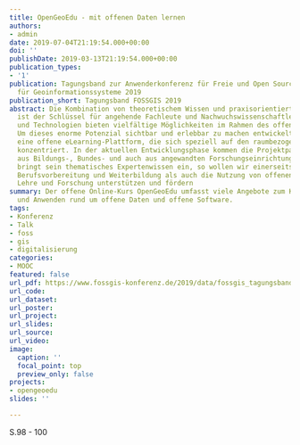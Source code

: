 ```yaml
---
title: OpenGeoEdu - mit offenen Daten lernen
authors:
- admin
date: 2019-07-04T21:19:54.000+00:00
doi: ''
publishDate: 2019-03-13T21:19:54.000+00:00
publication_types:
- '1'
publication: Tagungsband zur Anwenderkonferenz für Freie und Open Source Software
  für Geoinformationssysteme 2019
publication_short: Tagungsband FOSSGIS 2019
abstract: Die Kombination von theoretischem Wissen und praxisorientierter Ausbildung
  ist der Schlüssel für angehende Fachleute und Nachwuchswissenschaftler. Offene Daten
  und Technologien bieten vielfältige Möglichkeiten im Rahmen des offenen Wissenschaftszeitalters.
  Um dieses enorme Potenzial sichtbar und erlebbar zu machen entwickelt OpenGeoEdu
  eine offene eLearning-Plattform, die sich speziell auf den raumbezogenen Bereich
  konzentriert. In der aktuellen Entwicklungsphase kommen die Projektpartner sowohl
  aus Bildungs-, Bundes- und auch aus angewandten Forschungseinrichtungen. Jeder Partner
  bringt sein thematisches Expertenwissen ein, so wollen wir einerseits die praxisorientierte
  Berufsvorbereitung und Weiterbildung als auch die Nutzung von offenen Geodaten in
  Lehre und Forschung unterstützen und fördern
summary: Der offene Online-Kurs OpenGeoEdu umfasst viele Angebote zum Kennenlernen
  und Anwenden rund um offene Daten und offene Software.
tags:
- Konferenz
- Talk
- foss
- gis
- digitalisierung
categories:
- MOOC
featured: false
url_pdf: https://www.fossgis-konferenz.de/2019/data/fossgis_tagungsband_2019.pdf
url_code: 
url_dataset: 
url_poster: 
url_project: 
url_slides: 
url_source: 
url_video: 
image:
  caption: ''
  focal_point: top
  preview_only: false
projects:
- opengeoedu
slides: ''

---
```

S.98 - 100